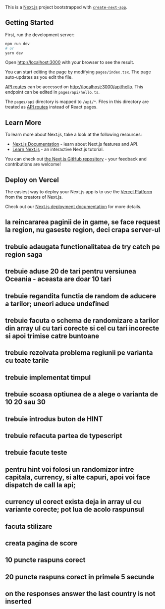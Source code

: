 This is a [Next.js](https://nextjs.org/) project bootstrapped with [`create-next-app`](https://github.com/vercel/next.js/tree/canary/packages/create-next-app).

## Getting Started

First, run the development server:

```bash
npm run dev
# or
yarn dev
```

Open [http://localhost:3000](http://localhost:3000) with your browser to see the result.

You can start editing the page by modifying `pages/index.tsx`. The page auto-updates as you edit the file.

[API routes](https://nextjs.org/docs/api-routes/introduction) can be accessed on [http://localhost:3000/api/hello](http://localhost:3000/api/hello). This endpoint can be edited in `pages/api/hello.ts`.

The `pages/api` directory is mapped to `/api/*`. Files in this directory are treated as [API routes](https://nextjs.org/docs/api-routes/introduction) instead of React pages.

## Learn More

To learn more about Next.js, take a look at the following resources:

- [Next.js Documentation](https://nextjs.org/docs) - learn about Next.js features and API.
- [Learn Next.js](https://nextjs.org/learn) - an interactive Next.js tutorial.

You can check out [the Next.js GitHub repository](https://github.com/vercel/next.js/) - your feedback and contributions are welcome!

## Deploy on Vercel

The easiest way to deploy your Next.js app is to use the [Vercel Platform](https://vercel.com/new?utm_medium=default-template&filter=next.js&utm_source=create-next-app&utm_campaign=create-next-app-readme) from the creators of Next.js.

Check out our [Next.js deployment documentation](https://nextjs.org/docs/deployment) for more details.

## la reincararea paginii de in game, se face request la region, nu gaseste region, deci crapa server-ul

## trebuie adaugata functionalitatea de try catch pe region saga

## trebuie aduse 20 de tari pentru versiunea Oceania - aceasta are doar 10 tari

## trebuie regandita functia de random de aducere a tarilor; uneori aduce undefined

## trebuie facuta o schema de randomizare a tarilor din array ul cu tari corecte si cel cu tari incorecte si apoi trimise catre buntoane

## trebuie rezolvata problema regiunii pe varianta cu toate tarile

## trebuie implementat timpul

## trebuie scoasa optiunea de a alege o varianta de 10 20 sau 30

## trebuie introdus buton de HINT

## trebuie refacuta partea de typescript

## trebuie facute teste

## pentru hint voi folosi un randomizor intre capitala, currency, si alte capuri, apoi voi face dispatch de call la api;

## currency ul corect exista deja in array ul cu variante corecte; pot lua de acolo raspunsul

## facuta stilizare

## creata pagina de score

## 10 puncte raspuns corect

## 20 puncte raspuns corect in primele 5 secunde

## on the responses answer the last country is not inserted
